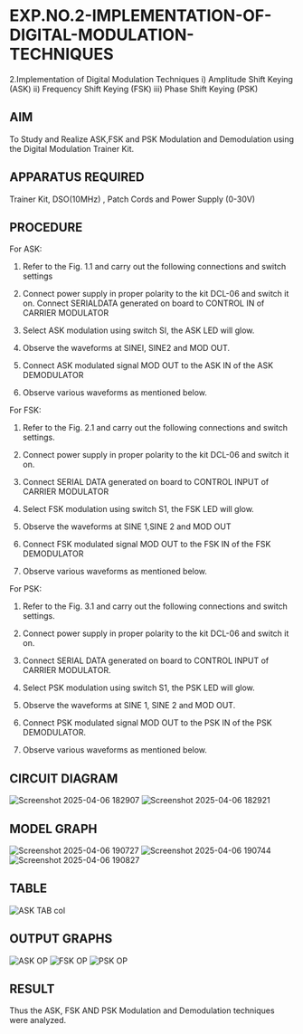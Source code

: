 # EXP.NO.2-IMPLEMENTATION-OF-DIGITAL-MODULATION-TECHNIQUES
2.Implementation of Digital Modulation Techniques
    i) Amplitude Shift Keying (ASK)
    ii) Frequency Shift Keying (FSK)
    iii) Phase Shift Keying (PSK)
## AIM    
 To Study and Realize ASK,FSK and PSK Modulation and Demodulation using the Digital Modulation Trainer Kit. 
## APPARATUS REQUIRED
Trainer Kit, DSO(10MHz) , Patch Cords and Power Supply (0-30V) 
## PROCEDURE
For ASK:

1. Refer to the Fig. 1.1 and carry out the following connections and switch settings

2. Connect power supply in proper polarity to the kit DCL-06 and switch it on. Connect SERIALDATA generated on board to CONTROL IN of CARRIER MODULATOR

3. Select ASK modulation using switch SI, the ASK LED will glow.

4. Observe the waveforms at SINEI, SINE2 and MOD OUT.

5. Connect ASK modulated signal MOD OUT to the ASK IN of the ASK DEMODULATOR

6. Observe various waveforms as mentioned below.

For FSK:

1. Refer to the Fig. 2.1 and carry out the following connections and switch settings.

2. Connect power supply in proper polarity to the kit DCL-06 and switch it on.

3. Connect SERIAL DATA generated on board to CONTROL INPUT of CARRIER MODULATOR

4. Select FSK modulation using switch S1, the FSK LED will glow.

5. Observe the waveforms at SINE 1,SINE 2 and MOD OUT

6. Connect FSK modulated signal MOD OUT to the FSK IN of the FSK DEMODULATOR

7. Observe various waveforms as mentioned below.

For PSK:

1. Refer to the Fig. 3.1 and carry out the following connections and switch settings.

2. Connect power supply in proper polarity to the kit DCL-06 and switch it on.

3. Connect SERIAL DATA generated on board to CONTROL INPUT of CARRIER MODULATOR.

4. Select PSK modulation using switch S1, the PSK LED will glow.

5. Observe the waveforms at SINE 1, SINE 2 and MOD OUT.

6. Connect PSK modulated signal MOD OUT to the PSK IN of the PSK DEMODULATOR.

7. Observe various waveforms as mentioned below.

## CIRCUIT DIAGRAM
![Screenshot 2025-04-06 182907](https://github.com/user-attachments/assets/7d49490a-052e-4e1c-9c2e-d0ad8a27c6b7)
![Screenshot 2025-04-06 182921](https://github.com/user-attachments/assets/f670dca1-df26-4dbe-9147-39f6209b4858)
## MODEL GRAPH
![Screenshot 2025-04-06 190727](https://github.com/user-attachments/assets/45b4ae39-0e8f-41af-9b1b-81c8a8291311)
![Screenshot 2025-04-06 190744](https://github.com/user-attachments/assets/6fd5c58a-b9cc-4828-b5cf-18f5c003c12e)
![Screenshot 2025-04-06 190827](https://github.com/user-attachments/assets/6ce23be8-9cd2-4b21-b64f-2374706ee9bd)

## TABLE
![ASK TAB col](https://github.com/user-attachments/assets/94bf3408-2350-4e95-8626-f29542c196ec)

## OUTPUT GRAPHS
![ASK OP](https://github.com/user-attachments/assets/028c4832-79ec-4e1c-850a-a8cb48262cb6)
![FSK OP](https://github.com/user-attachments/assets/028e6b9f-4c31-4df7-9329-e30df670c88e)
![PSK OP](https://github.com/user-attachments/assets/01b97297-3eaf-4bba-89b8-003fb7af669e)
## RESULT 
Thus the ASK, FSK AND PSK Modulation and Demodulation techniques were analyzed.
